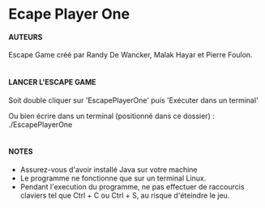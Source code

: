 # Ecape Player One

#### AUTEURS
    
Escape Game créé par Randy De Wancker, Malak Hayar et Pierre Foulon.
<br/><br/>

#### LANCER L'ESCAPE GAME

Soit double cliquer sur 'EscapePlayerOne' puis 'Exécuter dans un terminal'

Ou bien écrire dans un terminal (positionné dans ce dossier) :
./EscapePlayerOne
<br/><br/>

#### NOTES

- Assurez-vous d'avoir installé Java sur votre machine
- Le programme ne fonctionne que sur un terminal Linux.
- Pendant l'execution du programme, ne pas effectuer de raccourcis claviers tel que Ctrl + C
ou Ctrl + S, au risque d'éteindre le jeu.
